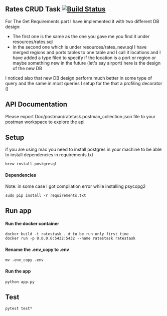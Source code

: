 ## Rates CRUD Task  [![Build Status](https://travis-ci.org/proserve/ratetask.svg?branch=master)](https://travis-ci.org/proserve/ratetask)

For The Get Requirements part I have implemented it with two different DB design:
- The first one is the same as the one you gave me  you find it under resources/rates.sql
- In the second one which is under resources/rates_new.sql I have merged regions and ports tables
to one table and I call it locations and I have added a type filed to specify if the location is 
a port or region or maybe something new in the future (let's say airport) here is the design of the new DB

I noticed also that new DB design perform much better in some type of query and the same in most queries
I setup for the that a profiling decorator ()
 
## API Documentation
Please export Doc/postman/ratetask.postman_collection.json file to your postman workspace to explore the api


## Setup 

if  you are using mac you need to install postgres in your machine to be able to install dependencies in requirements.txt
```shell
brew install postgresql
```  

#### Dependencies
Note: in some case I got compilation error while installing psycopg2 
```shell
sudo pip install -r requirements.txt
```

## Run app
#### Run the docker container
```shell 
docker build -t ratestask . # to be run only first time
docker run -p 0.0.0.0:5432:5432 --name ratestask ratestask
```
#### Rename the .env_copy to .env
```shell 
mv .env_copy .env
```
#### Run the app
```shell 
python app.py
```

## Test
```shell 
pytest test*
```
